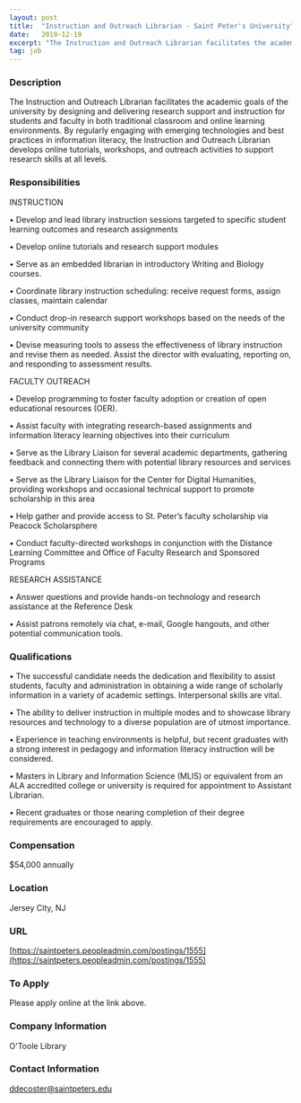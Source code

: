 ```yaml
---
layout: post
title:  "Instruction and Outreach Librarian - Saint Peter's University"
date:   2019-12-19
excerpt: "The Instruction and Outreach Librarian facilitates the academic goals of the university by designing and delivering research support and instruction for students and faculty in both traditional classroom and online learning environments. By regularly engaging with emerging technologies and best practices in information literacy, the Instruction and Outreach Librarian develops..."
tag: job
---
```


### Description   

The Instruction and Outreach Librarian facilitates the academic goals of the university by designing and delivering research support and instruction for students and faculty in both traditional classroom and online learning environments. By regularly engaging with emerging technologies and best practices in information literacy, the Instruction and Outreach Librarian develops online tutorials, workshops, and outreach activities to support research skills at all levels.


### Responsibilities   

INSTRUCTION

•  Develop and lead library instruction sessions targeted to specific student learning outcomes and research assignments

•  Develop online tutorials and research support modules

•  Serve as an embedded librarian in introductory Writing and Biology courses.

•  Coordinate library instruction scheduling: receive request forms, assign classes, maintain calendar

•  Conduct drop-in research support workshops based on the needs of the university community

•  Devise measuring tools to assess the effectiveness of library instruction and revise them as needed. Assist the director with evaluating, reporting on, and responding to assessment results.

FACULTY OUTREACH

•  Develop programming to foster faculty adoption or creation of open educational resources (OER).

•  Assist faculty with integrating research-based assignments and information literacy learning objectives into their curriculum

•  Serve as the Library Liaison for several academic departments, gathering feedback and connecting them with potential library resources and services

•  Serve as the Library Liaison for the Center for Digital Humanities, providing workshops and occasional technical support to promote scholarship in this area

•  Help gather and provide access to St. Peter’s faculty scholarship via Peacock Scholarsphere

•  Conduct faculty-directed workshops in conjunction with the Distance Learning Committee and Office of Faculty Research and Sponsored Programs

RESEARCH ASSISTANCE

•  Answer questions and provide hands-on technology and research assistance at the Reference Desk

•  Assist patrons remotely via chat, e-mail, Google hangouts, and other potential communication tools.


### Qualifications   


•  The successful candidate needs the dedication and flexibility to assist students, faculty and administration in obtaining a wide range of scholarly information in a variety of academic settings. Interpersonal skills are vital.

•  The ability to deliver instruction in multiple modes and to showcase library resources and technology to a diverse population are of utmost importance.

•  Experience in teaching environments is helpful, but recent graduates with a strong interest in pedagogy and information literacy instruction will be considered.

•  Masters in Library and Information Science (MLIS) or equivalent from an ALA accredited college or university is required for appointment to Assistant Librarian.

•  Recent graduates or those nearing completion of their degree requirements are encouraged to apply.


### Compensation   

$54,000 annually


### Location   

Jersey City, NJ


### URL   

[https://saintpeters.peopleadmin.com/postings/1555](https://saintpeters.peopleadmin.com/postings/1555)

### To Apply   

Please apply online at the link above.


### Company Information   

O'Toole Library


### Contact Information   

ddecoster@saintpeters.edu

